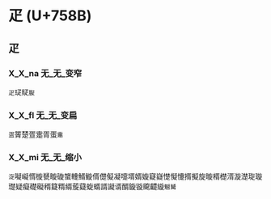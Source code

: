 # 疋 (U+758B)

## 疋

### X_X_na 无_无_变窄
`疋`㺼䝪`㽰`

### X_X_fl 无_无_变扁
`㿿`䈝楚疍疐胥蛋`㚄`

### X_X_mi 无_无_缩小
`㳬`㘈㠜㥠㯀㽈䁢䃠䗠䡹䱬䲂偦儊儗凝嚏壻婿嫙寲嶷憷懝懥揟擬旋暶楈檚湑漩濋琁璇璴疑癡礎礙稰籎糈縃蔙薿蜁蝑諝譺谞醑鏇镟颴齼縼`䰯觺`